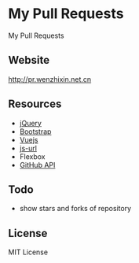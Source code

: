 # My Pull Requests

My Pull Requests

## Website

http://pr.wenzhixin.net.cn

## Resources

* [jQuery](http://jquery.com/)
* [Bootstrap](http://getbootstrap.com/)
* [Vuejs](http://vuejs.org/)
* [js-url](https://github.com/websanova/js-url)
* Flexbox
* [GitHub API](https://developer.github.com/v3/search/#search-issues)

## Todo

* show stars and forks of repository

## License

MIT License
